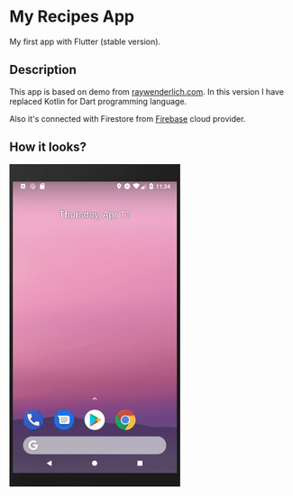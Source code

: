 # My Recipes App

My first app with Flutter (stable version).

## Description

This app is based on demo from [raywenderlich.com](https://www.raywenderlich.com/155-android-listview-tutorial-with-kotlin). In this version I have replaced Kotlin for Dart programming language.

Also it's connected with Firestore from [Firebase](http://firebase.google.com) cloud provider.

## How it looks?

![Master-Detail Flutter App](preview.gif)